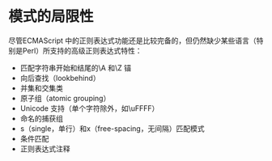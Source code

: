 # 模式的局限性

尽管ECMAScript 中的正则表达式功能还是比较完备的，但仍然缺少某些语言（特别是Perl）所支持的高级正则表达式特性：

- 匹配字符串开始和结尾的\A 和\Z 锚
- 向后查找（lookbehind）
- 并集和交集类
- 原子组（atomic grouping）
- Unicode 支持（单个字符除外，如\uFFFF）
- 命名的捕获组
- s（single，单行）和x（free-spacing，无间隔）匹配模式
- 条件匹配
- 正则表达式注释
